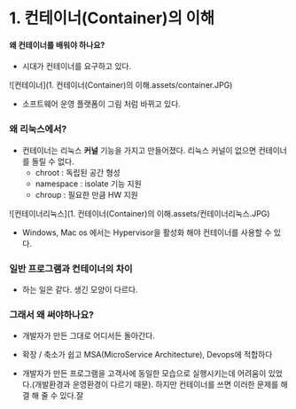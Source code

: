 # 1. 컨테이너(Container)의 이해

#### 왜 컨테이너를 배워야 하나요?

- 시대가 컨테이너를 요구하고 있다.

![컨테이너](1. 컨테이너(Container)의 이해.assets/container.JPG)

- 소프트웨어 운영 플랫폼이 그림 처럼 바뀌고 있다.



### 왜 리눅스에서?

- 컨테이너는 리눅스 **커널** 기능을 가지고 만들어졌다. 리눅스 커널이 없으면 컨테이너를 돌릴 수 없다.
  - chroot : 독립된 공간 형성
  - namespace : isolate 기능 지원
  - chroup : 필요한 만큼 HW 지원

![컨테이너리눅스](1. 컨테이너(Container)의 이해.assets/컨테이너리눅스.JPG)

- Windows, Mac os 에서는 Hypervisor을 활성화 해야 컨테이너를 사용할 수 있다.



### 일반 프로그램과 컨테이너의 차이

- 하는 일은 같다. 생긴 모양이 다르다.



### 그래서 왜 써야하나요?

- 개발자가 만든 그대로 어디서든 돌아간다.
- 확장 / 축소가 쉽고 MSA(MicroService Architecture), Devops에 적합하다

- 개발자가 만든 프로그램을 고객사에 동일한 모습으로 실행시키는데 어려움이 있었다.(개발환경과 운영환경이 다르기 때문). 하지만 컨테이너를 쓰면 이러한 문제를 해결 해 줄 수 있다.잘